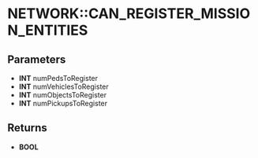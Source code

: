 # NETWORK::CAN_REGISTER_MISSION_ENTITIES

## Parameters
* **INT** numPedsToRegister
* **INT** numVehiclesToRegister
* **INT** numObjectsToRegister
* **INT** numPickupsToRegister

## Returns
* **BOOL**